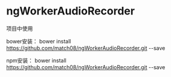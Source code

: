 # ngWorkerAudioRecorder


项目中使用

bower安装：
bower install https://github.com/match08/ngWorkerAudioRecorder.git --save

npm安装：
bower install https://github.com/match08/ngWorkerAudioRecorder.git --save
